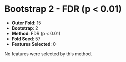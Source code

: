 # Bootstrap 2 - FDR (p < 0.01)

- **Outer Fold**: 15
- **Bootstrap**: 2
- **Method**: FDR (p < 0.01)
- **Fold Seed**: 57
- **Features Selected**: 0

No features were selected by this method.
